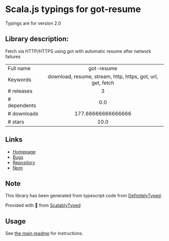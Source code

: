 
# Scala.js typings for got-resume

Typings are for version 2.0

## Library description:
Fetch via HTTP/HTTPS using got with automatic resume after network failures

|                    |                 |
| ------------------ | :-------------: |
| Full name          | got-resume |
| Keywords           | download, resume, stream, http, https, got, url, get, fetch |
| # releases         | 3 |
| # dependents       | 0.0 |
| # downloads        | 177.66666666666666 |
| # stars            | 10.0 |

## Links
- [Homepage](https://github.com/overlookmotel/got-resume#readme)
- [Bugs](https://github.com/overlookmotel/got-resume/issues)
- [Repository](https://github.com/overlookmotel/got-resume)
- [Npm](https://www.npmjs.com/package/got-resume)
    


## Note
This library has been generated from typescript code from [DefinitelyTyped](https://definitelytyped.org).

Provided with :purple_heart: from [ScalablyTyped](https://github.com/oyvindberg/ScalablyTyped)

## Usage
See [the main readme](../../readme.md) for instructions.


